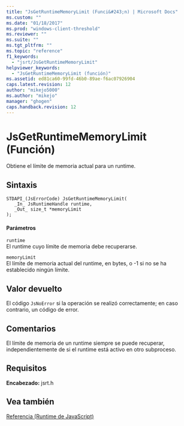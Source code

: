 ```yaml
---
title: "JsGetRuntimeMemoryLimit (Funci&#243;n) | Microsoft Docs"
ms.custom: ""
ms.date: "01/18/2017"
ms.prod: "windows-client-threshold"
ms.reviewer: ""
ms.suite: ""
ms.tgt_pltfrm: ""
ms.topic: "reference"
f1_keywords: 
  - "jsrt/JsGetRuntimeMemoryLimit"
helpviewer_keywords: 
  - "JsGetRuntimeMemoryLimit (función)"
ms.assetid: ed81ca60-99fd-46b0-89ae-f6ac07926904
caps.latest.revision: 12
author: "mikejo5000"
ms.author: "mikejo"
manager: "ghogen"
caps.handback.revision: 12
---
```

# JsGetRuntimeMemoryLimit (Funci&#243;n)
Obtiene el límite de memoria actual para un runtime.  
  
## Sintaxis  
  
```  
STDAPI_(JsErrorCode) JsGetRuntimeMemoryLimit(  
   _In_ JsRuntimeHandle runtime,  
   _Out_ size_t *memoryLimit  
);  
```  
  
#### Parámetros  
 `runtime`  
 El runtime cuyo límite de memoria debe recuperarse.  
  
 `memoryLimit`  
 El límite de memoria actual del runtime, en bytes, o \-1 si no se ha establecido ningún límite.  
  
## Valor devuelto  
 El código `JsNoError` si la operación se realizó correctamente; en caso contrario, un código de error.  
  
## Comentarios  
 El límite de memoria de un runtime siempre se puede recuperar, independientemente de si el runtime está activo en otro subproceso.  
  
## Requisitos  
 **Encabezado:** jsrt.h  
  
## Vea también  
 [Referencia \(Runtime de JavaScript\)](../chakra-hosting/reference-javascript-runtime.md)